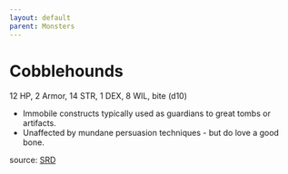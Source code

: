 ```yaml
---
layout: default
parent: Monsters
---
```

# Cobblehounds
12 HP, 2 Armor, 14 STR, 1 DEX, 8 WIL, bite (d10)  
- Immobile constructs typically used as guardians to great tombs or artifacts.   
- Unaffected by mundane persuasion techniques - but do love a good bone.   

source: [SRD](/cairn-srd#Bestiary)
